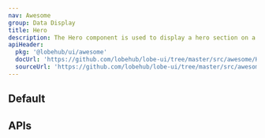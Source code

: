 ```yaml
---
nav: Awesome
group: Data Display
title: Hero
description: The Hero component is used to display a hero section on a webpage with a title, description, and action buttons. It supports customization of the action buttons, including their text, icon, link, and type. The component also supports responsive design for mobile devices.
apiHeader:
  pkg: '@lobehub/ui/awesome'
  docUrl: 'https://github.com/lobehub/lobe-ui/tree/master/src/awesome/Hero/index.md'
  sourceUrl: 'https://github.com/lobehub/lobe-ui/tree/master/src/awesome/Hero/index.tsx'
---
```


## Default

<code src="./demos/index.tsx" nopadding></code>

## APIs

<API></API>
